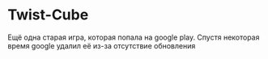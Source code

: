 # Twist-Cube
Ещё одна старая игра, которая попала на google play. Спустя некоторая время google удалил её из-за отсутствие обновления
